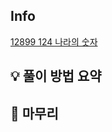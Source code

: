 ## Info
[12899 124 나라의 숫자](https://school.programmers.co.kr/learn/courses/30/lessons/12899)

## 💡 풀이 방법 요약


## 🙂 마무리


